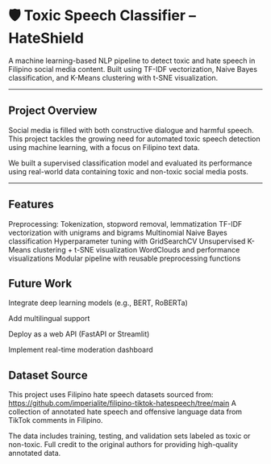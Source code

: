# 🛡️ Toxic Speech Classifier – HateShield

A machine learning-based NLP pipeline to detect toxic and hate speech in Filipino social media content. Built using TF-IDF vectorization, Naive Bayes classification, and K-Means clustering with t-SNE visualization.  

---

## Project Overview

Social media is filled with both constructive dialogue and harmful speech. This project tackles the growing need for automated toxic speech detection using machine learning, with a focus on Filipino text data.

We built a supervised classification model and evaluated its performance using real-world data containing toxic and non-toxic social media posts.

---

## Features

Preprocessing: Tokenization, stopword removal, lemmatization
TF-IDF vectorization with unigrams and bigrams
Multinomial Naive Bayes classification
Hyperparameter tuning with GridSearchCV
Unsupervised K-Means clustering + t-SNE visualization
WordClouds and performance visualizations
Modular pipeline with reusable preprocessing functions

## Future Work
Integrate deep learning models (e.g., BERT, RoBERTa)

Add multilingual support

Deploy as a web API (FastAPI or Streamlit)

Implement real-time moderation dashboard

## Dataset Source

This project uses Filipino hate speech datasets sourced from:
https://github.com/imperialite/filipino-tiktok-hatespeech/tree/main
A collection of annotated hate speech and offensive language data from TikTok comments in Filipino.

The data includes training, testing, and validation sets labeled as toxic or non-toxic. Full credit to the original authors for providing high-quality annotated data.
